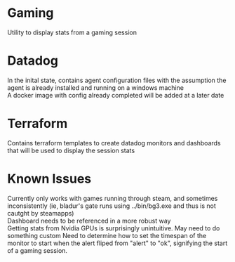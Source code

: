 # Gaming
Utility to display stats from a gaming session


# Datadog
In the inital state, contains agent configuration files with the assumption the agent is already installed and running on a windows machine  
A docker image with config already completed will be added at a later date

# Terraform 
Contains terraform templates to create datadog monitors and dashboards that will be used to display the session stats

# Known Issues
Currently only works with games running through steam, and sometimes inconsistently (ie, bladur's gate runs using ../bin/bg3.exe and thus is not cautght by steamapps)  
Dashboard needs to be referenced in a more robust way  
Getting stats from Nvidia GPUs is surprisingly unintuitive. May need to do something custom
Need to determine how to set the timespan of the monitor to start when the alert fliped from "alert" to "ok", signifying the start of a gaming session.  
